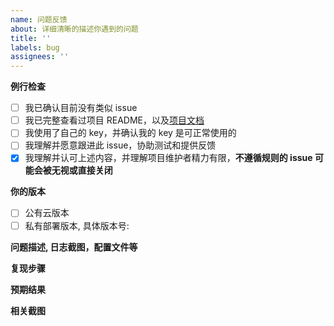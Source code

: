 ```yaml
---
name: 问题反馈
about: 详细清晰的描述你遇到的问题
title: ''
labels: bug
assignees: ''
---
```


**例行检查**

[//]: # '方框内填 x 表示打钩'

- [ ] 我已确认目前没有类似 issue
- [ ] 我已完整查看过项目 README，以及[项目文档](https://8.134.168.50:3000/docs/intro/)
- [ ] 我使用了自己的 key，并确认我的 key 是可正常使用的
- [ ] 我理解并愿意跟进此 issue，协助测试和提供反馈
- [x] 我理解并认可上述内容，并理解项目维护者精力有限，**不遵循规则的 issue 可能会被无视或直接关闭**

**你的版本**

- [ ] 公有云版本
- [ ] 私有部署版本, 具体版本号: 

**问题描述, 日志截图，配置文件等**

**复现步骤**

**预期结果**

**相关截图**
